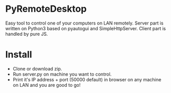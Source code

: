 # PyRemoteDesktop
Easy tool to control one of your computers on LAN remotely.
Server part is written on Python3 based on pyautogui and SimpleHttpServer.
Client part is handled by pure JS.
# Install
* Clone or download zip.
* Run server.py on machine you want to control.
* Print it's IP address + port (50000 default) in browser on any machine on LAN and you are good to go!
